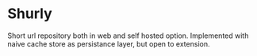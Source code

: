 # Shurly
Short url repository both in web and self hosted option. Implemented with naive cache store as persistance layer, but open to extension.
